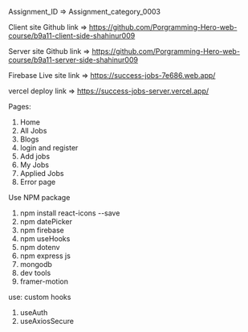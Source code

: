 Assignment_ID => Assignment_category_0003

Client site Github link => https://github.com/Porgramming-Hero-web-course/b9a11-client-side-shahinur009

Server site Github link => https://github.com/Porgramming-Hero-web-course/b9a11-server-side-shahinur009

Firebase Live site link => https://success-jobs-7e686.web.app/

vercel deploy link => https://success-jobs-server.vercel.app/

Pages:
1. Home
2. All Jobs
3. Blogs
4. login and register
5. Add jobs
6. My Jobs
7. Applied Jobs
8. Error page

Use NPM package
1. npm install react-icons --save
2. npm datePicker
3. npm firebase
4. npm useHooks
5. npm dotenv
6. npm express js
7. mongodb 
8. dev tools
9. framer-motion

use: custom hooks
1. useAuth
2. useAxiosSecure

